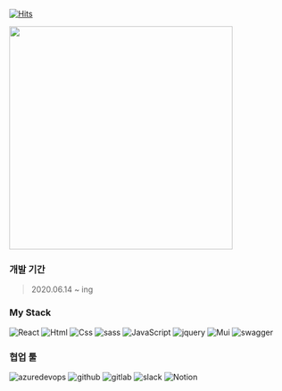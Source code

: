 [![Hits](https://hits.seeyoufarm.com/api/count/incr/badge.svg?url=https%3A%2F%2Fgithub.com%2Fgtnwl%2Fportfolio&count_bg=%2379C83D&title_bg=%23555555&icon=hey.svg&icon_color=%23FFFFFF&title=hits&edge_flat=false)](https://hits.seeyoufarm.com)


<div>
  <span>
    <img style="width:400px;" src="https://github-readme-stats.vercel.app/api/top-langs/?username=gtnwl&layout=compact&theme=graywhite" />
  </span>
</div>


### 개발 기간
> 2020.06.14 ~ ing

### My Stack
<img alt="React" src ="https://img.shields.io/badge/React-222222.svg?&style=flat&logo=React&logoColor=00D8FF"/> <img alt="Html" src ="https://img.shields.io/badge/HTML5-E34F26.svg?&style=flat&logo=HTML5&logoColor=white"/> <img alt="Css" src ="https://img.shields.io/badge/CSS3-1572B6.svg?&style=flat&logo=CSS3&logoColor=white"/> <img alt="sass" src ="https://img.shields.io/badge/sass-CC6699.svg?&style=flat&logo=sass&logoColor=white"/> <img alt="JavaScript" src ="https://img.shields.io/badge/JavaScriipt-F7DF1E.svg?&style=flat&logo=JavaScript&logoColor=black"/> <img alt="jquery" src ="https://img.shields.io/badge/jquery-0769AD.svg?&style=flat&logo=jquery&logoColor=white"/> <img alt="Mui" src ="https://img.shields.io/badge/Mui-007FFF.svg?&style=flat&logo=Mui&logoColor=white"/> <img alt="swagger" src ="https://img.shields.io/badge/swagger-85EA2D.svg?&style=flat&logo=swagger&logoColor=black"/> 
### 협업 툴
<img alt="azuredevops" src ="https://img.shields.io/badge/azuredevops-0078D7.svg?&style=flat&logo=azuredevops&logoColor=white"/> <img alt="github" src ="https://img.shields.io/badge/github-181717.svg?&style=flat&logo=github&logoColor=white"/> <img alt="gitlab" src ="https://img.shields.io/badge/gitlab-FC6D26.svg?&style=flat&logo=gitlab&logoColor=white"/> <img alt="slack" src ="https://img.shields.io/badge/slack-4A154B.svg?&style=flat&logo=slack&logoColor=white"/> <img alt="Notion" src ="https://img.shields.io/badge/Notion-000000.svg?&style=flat&logo=Notion&logoColor=white"/> 

